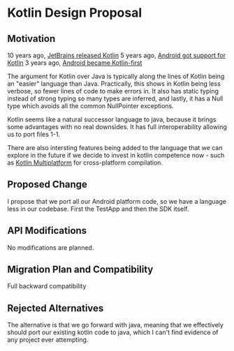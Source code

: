 # Kotlin Design Proposal

## Motivation
10 years ago, [JetBrains released Kotlin](https://blog.jetbrains.com/kotlin/2011/07/hello-world-2/)
5 years ago, [Android got support for Kotlin](https://android-developers.googleblog.com/2017/05/android-announces-support-for-kotlin.html) 
3 years ago, [Android became Kotlin-first](https://developer.android.com/kotlin/first)

The argument for Kotlin over Java is typically along the lines of Kotlin being an "easier" language than Java. Practically, this shows in Kotlin being less verbose, so fewer lines of code to make errors in. It also has static typing instead of strong typing so many types are inferred, and lastly, it has a Null type which avoids all the common NullPointer exceptions. 

Kotlin seems like a natural successor language to java, because it brings some advantages with no real downsides. It has full interoperability allowing us to port files 1-1.

There are also intersting features being added to the language that we can explore in the future if we decide to invest in kotlin competence now - such as [Kotlin Multiplatform](https://kotlinlang.org/docs/multiplatform.html#full-stack-web-applications) for cross-platform compilation.

## Proposed Change

I propose that we port all our Android platform code, so we have a language less in our codebase. First the TestApp and then the SDK itself.


## API Modifications
No modifications are planned.

## Migration Plan and Compatibility
Full backward compatibility
  

## Rejected Alternatives
The alternative is that we go forward with java, meaning that we effectively should port our existing kotlin code to java, which I can't find evidence of any project ever attempting.
